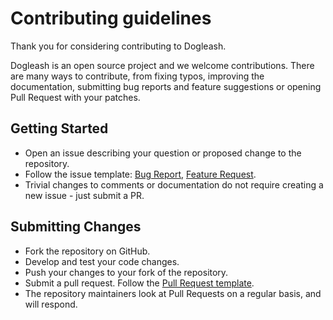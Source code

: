 # Contributing guidelines

Thank you for considering contributing to Dogleash.

Dogleash is an open source project and we welcome contributions.
There are many ways to contribute, from fixing typos, improving the documentation, submitting bug reports and feature suggestions or opening Pull Request with your patches.

## Getting Started

* Open an issue describing your question or proposed change to the repository.
* Follow the issue template: [Bug Report](./.github/ISSUE_TEMPLATE/bug_report.md), [Feature Request](./.github/ISSUE_TEMPLATE/feature_request.md).
* Trivial changes to comments or documentation do not require creating a new issue - just submit a PR.

## Submitting Changes

* Fork the repository on GitHub.
* Develop and test your code changes.
* Push your changes to your fork of the repository.
* Submit a pull request. Follow the [Pull Request template](./.github/PULL_REQUEST_TEMPLATE.md).
* The repository maintainers look at Pull Requests on a regular basis, and will respond.

